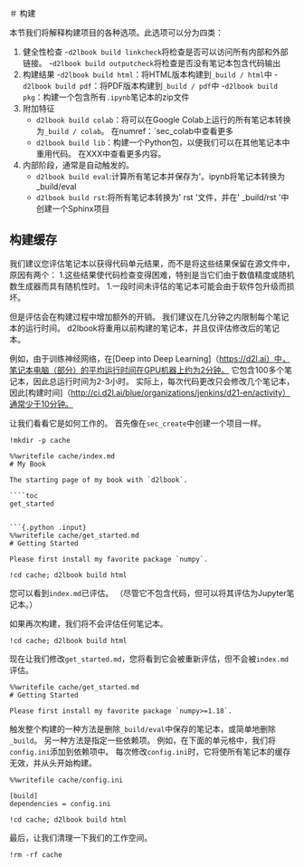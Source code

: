 

<!--
 * @version:
 * @Author:  StevenJokess https://github.com/StevenJokess
 * @Date: 2020-09-29 19:20:36
 * @LastEditors:  StevenJokess https://github.com/StevenJokess
 * @LastEditTime: 2020-09-29 19:36:51
 * @Description:
 * @TODO::
 * @Reference:https://book.d2l.ai/user/build.html
 * https://github.com/d2l-ai/d2l-book/edit/master/docs/user/build.md
-->

＃ 构建

本节我们将解释构建项目的各种选项。此选项可以分为四类：

1. 健全性检查
    -`d2lbook build linkcheck`将检查是否可以访问所有内部和外部链接。
    -`d2lbook build outputcheck`将检查是否没有笔记本包含代码输出
1. 构建结果
    -`d2lbook build html`：将HTML版本构建到`_build / html`中
    -`d2lbook build pdf`：将PDF版本构建到`_build / pdf`中
    -`d2lbook build pkg`：构建一个包含所有`.ipynb`笔记本的zip文件
1. 附加特征
    - `d2lbook build colab`：将可以在Google Colab上运行的所有笔记本转换为`_build / colab`。 在numref：`sec_colab中查看更多
    - `d2lbook build lib`：构建一个Python包，以便我们可以在其他笔记本中重用代码。 在XXX中查看更多内容。
1.  内部阶段，通常是自动触发的。
    - `d2lbook build eval`:计算所有笔记本并保存为'。ipynb将笔记本转换为_build/eval
    - `d2lbook build rst`:将所有笔记本转换为' rst '文件，并在' _build/rst '中创建一个Sphinx项目

## 构建缓存

我们建议您评估笔记本以获得代码单元结果，而不是将这些结果保留在源文件中，原因有两个：
1.这些结果使代码检查变得困难，特别是当它们由于数值精度或随机数生成器而具有随机性时。
1.一段时间未评估的笔记本可能会由于软件包升级而损坏。

但是评估会在构建过程中增加额外的开销。 我们建议在几分钟之内限制每个笔记本的运行时间。 d2lbook将重用以前构建的笔记本，并且仅评估修改后的笔记本。

例如，由于训练神经网络，在[Deep into Deep Learning]（https://d2l.ai）中，笔记本电脑（部分）的平均运行时间在GPU机器上约为2分钟。 它包含100多个笔记本，因此总运行时间为2-3小时。 实际上，每次代码更改只会修改几个笔记本，因此[构建时间]（http://ci.d2l.ai/blue/organizations/jenkins/d21-en/activity）通常少于10分钟。

让我们看看它是如何工作的。 首先像在`sec_create`中创建一个项目一样。

```{.python .input}
!mkdir -p cache
```

```{.python .input}
%%writefile cache/index.md
# My Book

The starting page of my book with `d2lbook`.

````toc
get_started
````
```

```{.python .input}
%%writefile cache/get_started.md
# Getting Started

Please first install my favorite package `numpy`.
```

```{.python .input}
!cd cache; d2lbook build html
```

您可以看到`index.md`已评估。 （尽管它不包含代码，但可以将其评估为Jupyter笔记本。）

如果再次构建，我们将不会评估任何笔记本。

```{.python .input}
!cd cache; d2lbook build html
```

现在让我们修改`get_started.md`，您将看到它会被重新评估，但不会被`index.md`评估。

```{.python .input}
%%writefile cache/get_started.md
# Getting Started

Please first install my favorite package `numpy>=1.18`.
```

触发整个构建的一种方法是删除`_build/eval`中保存的笔记本，或简单地删除`_build`。 另一种方法是指定一些依赖项。 例如，在下面的单元格中，我们将`config.ini`添加到依赖项中。 每次修改`config.ini`时，它将使所有笔记本的缓存无效，并从头开始构建。

```{.python .input}
%%writefile cache/config.ini

[build]
dependencies = config.ini
```

```{.python .input}
!cd cache; d2lbook build html
```

最后，让我们清理一下我们的工作空间。

```{.python .input}
!rm -rf cache
```
